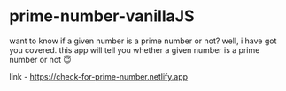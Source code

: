 # prime-number-vanillaJS

want to know if a given number is a prime number or not? well, i have got you covered. this app will tell you whether a given number is a prime number or not 😇

link - https://check-for-prime-number.netlify.app
